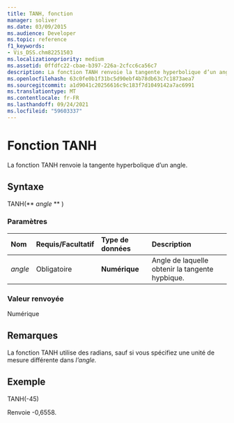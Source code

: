 ```yaml
---
title: TANH, fonction
manager: soliver
ms.date: 03/09/2015
ms.audience: Developer
ms.topic: reference
f1_keywords:
- Vis_DSS.chm82251503
ms.localizationpriority: medium
ms.assetid: 0ffdfc22-cbae-b397-226a-2cfcc6ca56c7
description: La fonction TANH renvoie la tangente hyperbolique d’un angle.
ms.openlocfilehash: 63c0fe0b1f31bc5d90ebf4b78db63c7c1873aea7
ms.sourcegitcommit: a1d9041c20256616c9c183f7d1049142a7ac6991
ms.translationtype: MT
ms.contentlocale: fr-FR
ms.lasthandoff: 09/24/2021
ms.locfileid: "59603337"
---
```

# <a name="tanh-function"></a>Fonction TANH

La fonction TANH renvoie la tangente hyperbolique d’un angle. 
  
## <a name="syntax"></a>Syntaxe

TANH(** *angle* ** ) 
  
### <a name="parameters"></a>Paramètres

|**Nom**|**Requis/Facultatif**|**Type de données**|**Description**|
|:-----|:-----|:-----|:-----|
| _angle_ <br/> |Obligatoire  <br/> |**Numérique** <br/> |Angle de laquelle obtenir la tangente hypbique.  <br/> |
   
### <a name="return-value"></a>Valeur renvoyée

Numérique
  
## <a name="remarks"></a>Remarques

La fonction TANH utilise des radians, sauf si vous spécifiez une unité de mesure différente dans *l’angle.* 
  
## <a name="example"></a>Exemple

TANH(-45) 
  
Renvoie -0,6558. 
  

